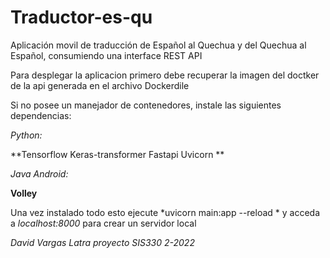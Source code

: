 # Traductor-es-qu
Aplicación movil de traducción de Español al Quechua y del Quechua al Español, consumiendo una interface REST API

Para desplegar la aplicacion primero debe recuperar la imagen del doctker de la api generada en el archivo Dockerdile

Si no posee un manejador de contenedores, instale las siguientes dependencias:

*Python:*

**Tensorflow
Keras-transformer
Fastapi
Uvicorn
**

*Java Android:*

**Volley**

Una vez instalado todo esto ejecute *uvicorn main:app --reload * y acceda a *localhost:8000* para crear un servidor local

*David Vargas Latra
proyecto SIS330 2-2022*
